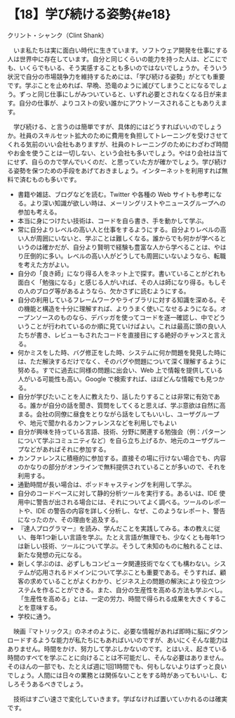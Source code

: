 # 【18】学び続ける姿勢{#e18}

<div class="author">クリント・シャンク（Clint Shank）</div>

　いま私たちは実に面白い時代に生きています。ソフトウェア開発を仕事にする人は世界中に存在しています。自分と同じくらいの能力を持った人は、どこにでも、いくらでもいる、そう実感することも多いのではないでしょうか。そういう状況で自分の市場競争力を維持するためには、「学び続ける姿勢」がとても重要です。学ぶことを止めれば、早晩、恐竜のように滅びてしまうことになるでしょう。ずっと同じ仕事にしがみついていると、いずれ必要とされなくなる日が来ます。自分の仕事が、よりコストの安い誰かにアウトソースされることもありえます。

　学び続ける、と言うのは簡単ですが、具体的にはどうすればいいのでしょうか。社員のスキルセット拡大のために費用を負担してトレーニングを受けさせてくれる気前のいい会社もありますが、社員のトレーニングのためにわざわざ時間やお金を使うことは一切しない、という会社も多いでしょう。やはり会社は当てにせず、自らのカで学んでいくのだ、と思っていた方が確かでしょう。学び続ける姿勢を保つための手段をあげておきましょう。インターネットを利用すれば無料で済むものも多いです。

* 書籍や雑誌、ブログなどを読む。Twitter や各種の Web サイトも参考になる。より深い知識が欲しい時は、メーリングリストやニュースグループへの参加も考える。
* 本当に身につけたい技術は、コードを自ら書き、手を動かして学ぶ。
* 常に自分よりレベルの高い人と仕事をするようにする。自分よりレベルの高い人が周囲にいないと、学ぶことは難しくなる。誰からでも何かが学べるというのは確かだが、自分より賢明で経験も豊富な人から学べることは、やはり圧倒的に多い。レベルの高い人がどうしても周囲にいないようなら、転職を考えた方がよい。
* 自分の「良き師」になり得る人をネット上で探す。書いていることがどれも面白く「勉強になる」と感じる人がいれば、その人は師になり得る。もしその人のブログ等があるようなら、欠かさずに読むようにする。
* 自分の利用しているフレームワークやライブラリに対する知識を深める。その機能と構造を十分に理解すれば、よりうまく使いこなせるようになる。オープンソースのものなら、デバッガを使ってコードを逐一確認し、中でどういうことが行われているのか順に見ていけばよい。これは最高に頭の良い人たちが書き、レビューもされたコードを直接目にする絶好のチャンスと言える。
* 何かミスをした時、バグ修正をした時、システムに何か問題を発見した時には、ただ解決するだけでなく、そのバグや問題について深く理解するように努める。すでに過去に同様の問題に出会い、Web 上で情報を提供している人がいる可能性も高い。Google で検索すれば、ほぼどんな情報でも見つかる。
* 自分が学びたいことを人に教えたり、話したりすることは非常に有効である。誰かが自分の話を聞き、質問をしてくると思えば、学ぶ意欲は自然に高まる。会社の同僚に昼食をとりながら話をしてもいいし、ユーザグループや、地元で聞かれるカンファレンスなどを利用しでもよい
* 自分が興味を持っている言語、技術、分野に関連する勉強会（例：パターンについて学ぶコミュニティなど）を自ら立ち上げるか、地元のユーザグループなどがあればそれに参加する。
* カンファレンスに積極的に参加する。直接その場に行けない場合でも、内容のかなりの部分がオンラインで無料提供されていることが多いので、それを利用する。
* 通勤時間が長い場合は、ポッドキャスティングを利用して学ぶ。
* 自分のコードベースに対して静的分析ツールを実行する。あるいは、IDE 使用中に警告が出される場合には、それについてよく調べる。ツールのレポートや、IDE の警告の内容を詳しく分析し、なぜ、このようなレポート、警告になったのか、その理由を追及する。
* 『達人プログラマー』を読み、学んだことを実践してみる。本の教えに従い、毎年1つ新しい言語を学ぶ。たとえ言語が無理でも、少なくとも毎年1つは新しい技術、ツールについて学ぶ。そうして未知のものに触れることは、新たな発想の元になる。
* 新しく学ぶのは、必ずしもコンピュータ関連技術でなくても構わない。システムが応用されるドメインについて学ぶことも重要である。そうすれば、顧客の求めていることがよくわかり、ビジネス上の問題の解決により役立つシステムを作ることができる。また、自分の生産性を高める方法も学ぶべし。「生産性を高める」とは、一定の労力、時間で得られる成果を大きくすることを意味する。
* 学校に通う。

　映画『マトリックス』のネオのように、必要な情報があれば即時に脳にダウンロードするような能力が私たちにもあればいいのですが、あいにくそんな能力はありません。時間をかけ、努力して学ぶしかないのです。とはいえ、起きている時間のすべてを学ぶことに向けることは不可能だし、そんな必要はありません。そのほんの一部でも、たとえば週に1回1時間でも、何もしないよりはずっと良いでしょう。人間には日々の業務とは関係ないことをする時があってもいいし、むしろそうあるべきでしょう。

　技術はすごい速さで変化していきます。学ばなければ置いていかれるのは確実です。
